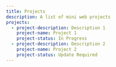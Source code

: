 ```yaml
---
title: Projects
description: A list of mini web projects
projects:
  - project-description: Description 1
    project-name: Project 1
    project-status: In Progress
  - project-description: Description 2
    project-name: Project 2
    project-status: Update Required
---
```


